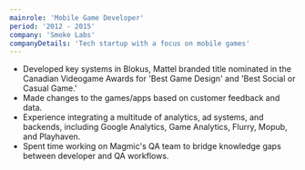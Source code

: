```yaml
---
mainrole: 'Mobile Game Developer'
period: '2012 - 2015'
company: 'Smoke Labs'
companyDetails: 'Tech startup with a focus on mobile games'
---
```


- Developed key systems in Blokus, Mattel branded title nominated in the Canadian Videogame Awards for 'Best Game Design' and 'Best Social or Casual Game.'
- Made changes to the games/apps based on customer feedback and data.
- Experience integrating a multitude of analytics, ad systems, and backends, including Google Analytics, Game Analytics, Flurry, Mopub, and Playhaven.
- Spent time working on Magmic's QA team to bridge knowledge gaps between developer and QA workflows.
